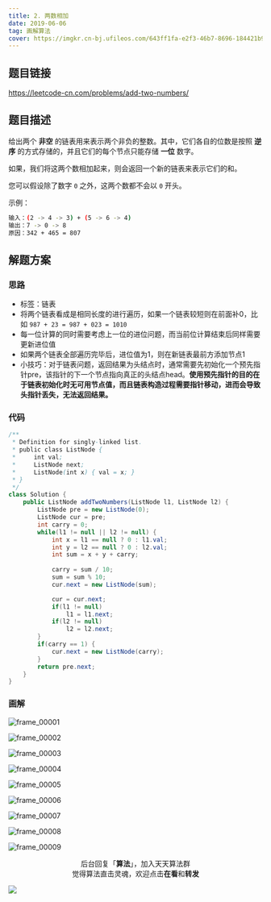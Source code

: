 ```yaml
---
title: 2. 两数相加
date: 2019-06-06
tag: 画解算法
cover: https://imgkr.cn-bj.ufileos.com/643ff1fa-e2f3-46b7-8696-184421b977b5.png
---
```


## 题目链接

https://leetcode-cn.com/problems/add-two-numbers/

## 题目描述

给出两个 **非空** 的链表用来表示两个非负的整数。其中，它们各自的位数是按照 **逆序** 的方式存储的，并且它们的每个节点只能存储 **一位** 数字。

如果，我们将这两个数相加起来，则会返回一个新的链表来表示它们的和。

您可以假设除了数字 `0` 之外，这两个数都不会以 `0` 开头。

示例：

```bash
输入：(2 -> 4 -> 3) + (5 -> 6 -> 4)
输出：7 -> 0 -> 8
原因：342 + 465 = 807
```

## 解题方案

### 思路

- 标签：链表
- 将两个链表看成是相同长度的进行遍历，如果一个链表较短则在前面补0，比如 `987 + 23 = 987 + 023 = 1010`
- 每一位计算的同时需要考虑上一位的进位问题，而当前位计算结束后同样需要更新进位值
- 如果两个链表全部遍历完毕后，进位值为1，则在新链表最前方添加节点1
- 小技巧：对于链表问题，返回结果为头结点时，通常需要先初始化一个预先指针pre，该指针的下一个节点指向真正的头结点head。**使用预先指针的目的在于链表初始化时无可用节点值，而且链表构造过程需要指针移动，进而会导致头指针丢失，无法返回结果。**


### 代码

```java
/**
 * Definition for singly-linked list.
 * public class ListNode {
 *     int val;
 *     ListNode next;
 *     ListNode(int x) { val = x; }
 * }
 */
class Solution {
    public ListNode addTwoNumbers(ListNode l1, ListNode l2) {
        ListNode pre = new ListNode(0);
        ListNode cur = pre;
        int carry = 0;
        while(l1 != null || l2 != null) {
            int x = l1 == null ? 0 : l1.val;
            int y = l2 == null ? 0 : l2.val;
            int sum = x + y + carry;
            
            carry = sum / 10;
            sum = sum % 10;
            cur.next = new ListNode(sum);

            cur = cur.next;
            if(l1 != null)
                l1 = l1.next;
            if(l2 != null)
                l2 = l2.next;
        }
        if(carry == 1) {
            cur.next = new ListNode(carry);
        }
        return pre.next;
    }
}
```

### 画解

![frame_00001](https://imgkr.cn-bj.ufileos.com/d6c15391-1ccb-4316-88ab-b273798f930f.png)

![frame_00002](https://imgkr.cn-bj.ufileos.com/deea3a14-9f0e-4aa8-8ea0-289aecfdb436.png)

![frame_00003](https://imgkr.cn-bj.ufileos.com/e3cc2499-962a-45a5-ae9e-cf3e2e0145d8.png)

![frame_00004](https://imgkr.cn-bj.ufileos.com/dac30369-4867-49c4-af5d-27d37ffde274.png)

![frame_00005](https://imgkr.cn-bj.ufileos.com/5d904862-3930-4fab-a4f8-f5cd35668bf5.png)

![frame_00006](https://imgkr.cn-bj.ufileos.com/cefa840e-a1ba-450f-bbc5-cc43459d47d3.png)

![frame_00007](https://imgkr.cn-bj.ufileos.com/32c5ba49-f842-4ae6-837e-ec0485ca6e4f.png)

![frame_00008](https://imgkr.cn-bj.ufileos.com/ea94d9f1-bcf7-48ce-9002-570642e31e87.png)

![frame_00009](https://imgkr.cn-bj.ufileos.com/643ff1fa-e2f3-46b7-8696-184421b977b5.png)


<span style="display:block;text-align:center;">后台回复「<strong>算法</strong>」，加入天天算法群</span>
<span style="display:block;text-align:center;">觉得算法直击灵魂，欢迎点击<strong>在看</strong>和<strong>转发</strong></span>

![](https://imgkr.cn-bj.ufileos.com/c3690018-4a92-4766-ac7e-ac54dd54c093.jpg)